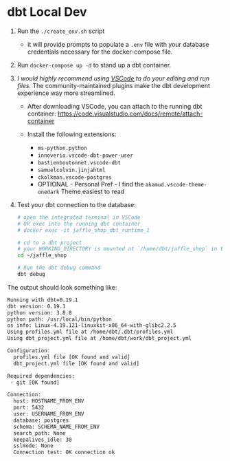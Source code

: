# dbt Local Dev

1. Run the `./create_env.sh` script
    * it will provide prompts to populate a `.env` file with your database credentials
      necessary for the docker-compose file.

2. Run `docker-compose up -d` to stand up a dbt container.

3. *I would highly recommend using [VSCode](https://code.visualstudio.com/) to do your editing
   and run files.*  The community-maintained plugins make the dbt development experience way more
   streamlined.

    * After downloading VSCode, you can attach to the running dbt container:
      <https://code.visualstudio.com/docs/remote/attach-container>

    * Install the following extensions:
        * `ms-python.python`
        * `innoverio.vscode-dbt-power-user`
        * `bastienboutonnet.vscode-dbt`
        * `samuelcolvin.jinjahtml`
        * `ckolkman.vscode-postgres`
        * OPTIONAL - Personal Pref - I find the `akamud.vscode-theme-onedark` Theme easiest to read

4. Test your dbt connection to the database:

   ```bash
   # open the integrated terminal in VSCode
   # OR exec into the running dbt container
   # docker exec -it jaffle_shop_dbt_runtime_1

   # cd to a dbt project
   # your WORKING_DIRECTORY is mounted at `/home/dbt/jaffle_shop` in the container
   cd ~/jaffle_shop

   # Run the dbt debug command
   dbt debug
   ```

The output should look something like:

 ```bash
 Running with dbt=0.19.1
 dbt version: 0.19.1
 python version: 3.8.8
 python path: /usr/local/bin/python
 os info: Linux-4.19.121-linuxkit-x86_64-with-glibc2.2.5
 Using profiles.yml file at /home/dbt/.dbt/profiles.yml
 Using dbt_project.yml file at /home/dbt/work/dbt_project.yml

 Configuration:
   profiles.yml file [OK found and valid]
   dbt_project.yml file [OK found and valid]

 Required dependencies:
  - git [OK found]

 Connection:
   host: HOSTNAME_FROM_ENV
   port: 5432
   user: USERNAME_FROM_ENV
   database: postgres
   schema: SCHEMA_NAME_FROM_ENV
   search_path: None
   keepalives_idle: 30
   sslmode: None
   Connection test: OK connection ok
 ```